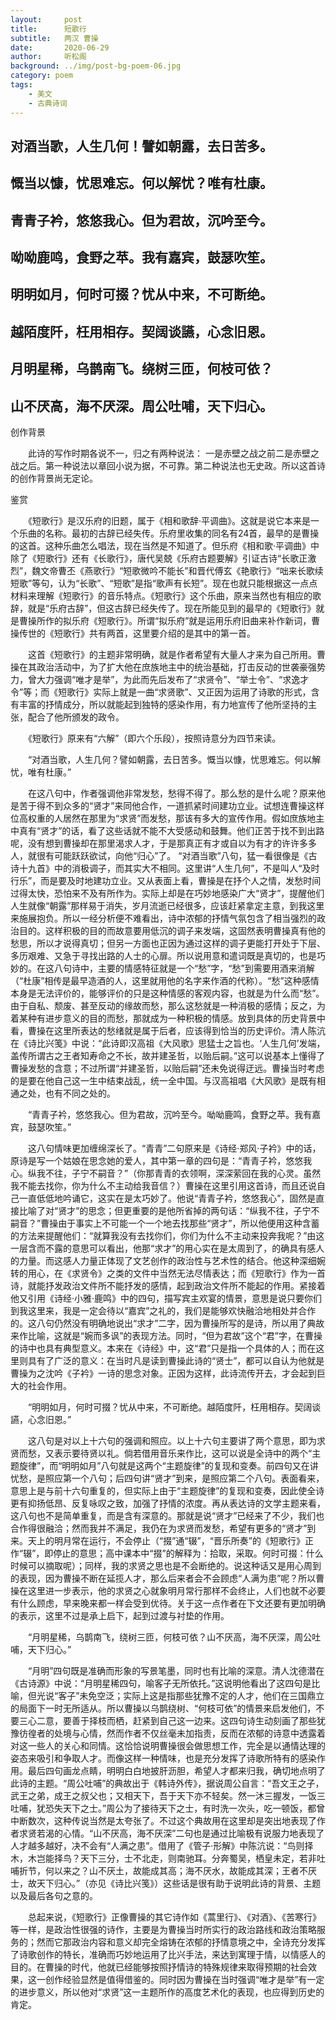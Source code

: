 ```yaml
---
layout:     post
title:      短歌行
subtitle:   两汉 曹操
date:       2020-06-29
author:     听松阁
background: ../img/post-bg-poem-06.jpg
category: poem
tags:
    - 美文
    - 古典诗词
---
```


## 对酒当歌，人生几何！譬如朝露，去日苦多。

## 慨当以慷，忧思难忘。何以解忧？唯有杜康。

## 青青子衿，悠悠我心。但为君故，沉吟至今。

## 呦呦鹿鸣，食野之苹。我有嘉宾，鼓瑟吹笙。

## 明明如月，何时可掇？忧从中来，不可断绝。

## 越陌度阡，枉用相存。契阔谈讌，心念旧恩。

## 月明星稀，乌鹊南飞。绕树三匝，何枝可依？

## 山不厌高，海不厌深。周公吐哺，天下归心。





创作背景



　　此诗的写作时期各说不一，归之有两种说法： 一是赤壁之战之前二是赤壁之战之后。第一种说法以章回小说为据，不可靠。第二种说法也无史政。所以这首诗的创作背景尚无定论。





鉴赏



　　《短歌行》是汉乐府的旧题，属于《相和歌辞·平调曲》。这就是说它本来是一个乐曲的名称。最初的古辞已经失传。乐府里收集的同名有24首，最早的是曹操的这首。这种乐曲怎么唱法，现在当然是不知道了。但乐府《相和歌·平调曲》中除了《短歌行》还有《长歌行》，唐代吴兢《乐府古题要解》引证古诗“长歌正激烈”，魏文帝曹丕《燕歌行》“短歌微吟不能长”和晋代傅玄《艳歌行》“咄来长歌续短歌”等句，认为“长歌”、“短歌”是指“歌声有长短”。现在也就只能根据这一点点材料来理解《短歌行》的音乐特点。《短歌行》这个乐曲，原来当然也有相应的歌辞，就是“乐府古辞”，但这古辞已经失传了。现在所能见到的最早的《短歌行》就是曹操所作的拟乐府《短歌行》。所谓“拟乐府”就是运用乐府旧曲来补作新词，曹操传世的《短歌行》共有两首，这里要介绍的是其中的第一首。



　　这首《短歌行》的主题非常明确，就是作者希望有大量人才来为自己所用。曹操在其政治活动中，为了扩大他在庶族地主中的统治基础，打击反动的世袭豪强势力，曾大力强调“唯才是举”，为此而先后发布了“求贤令”、“举士令”、“求逸才令”等；而《短歌行》实际上就是一曲“求贤歌”、又正因为运用了诗歌的形式，含有丰富的抒情成分，所以就能起到独特的感染作用，有力地宣传了他所坚持的主张，配合了他所颁发的政令。



　　《短歌行》原来有“六解”（即六个乐段），按照诗意分为四节来读。



　　“对酒当歌，人生几何？譬如朝露，去日苦多。慨当以慷，忧思难忘。何以解忧，唯有杜康。”



　　在这八句中，作者强调他非常发愁，愁得不得了。那么愁的是什么呢？原来他是苦于得不到众多的“贤才”来同他合作，一道抓紧时间建功立业。试想连曹操这样位高权重的人居然在那里为“求贤”而发愁，那该有多大的宣传作用。假如庶族地主中真有“贤才”的话，看了这些话就不能不大受感动和鼓舞。他们正苦于找不到出路呢，没有想到曹操却在那里渴求人才，于是那真正有才或自以为有才的许许多多人，就很有可能跃跃欲试，向他“归心”了。 “对酒当歌”八句，猛一看很像是《古诗十九首》中的消极调子，而其实大不相同。这里讲“人生几何”，不是叫人“及时行乐”，而是要及时地建功立业。又从表面上看，曹操是在抒个人之情，发愁时间过得太快，恐怕来不及有所作为。实际上却是在巧妙地感染广大“贤才”，提醒他们人生就像“朝露”那样易于消失，岁月流逝已经很多，应该赶紧拿定主意，到我这里来施展抱负。所以一经分析便不难看出，诗中浓郁的抒情气氛包含了相当强烈的政治目的。这样积极的目的而故意要用低沉的调子来发端，这固然表明曹操真有他的愁思，所以才说得真切；但另一方面也正因为通过这样的调子更能打开处于下层、多历艰难、又急于寻找出路的人士的心扉。所以说用意和遣词既是真切的，也是巧妙的。在这八句诗中，主要的情感特征就是一个“愁”字，“愁”到需要用酒来消解（“杜康”相传是最早造酒的人，这里就用他的名字来作酒的代称）。“愁”这种感情本身是无法评价的，能够评价的只是这种情感的客观内容，也就是为什么而“愁”。由于自私、颓废、甚至反动的缘故而愁，那么这愁就是一种消极的感情；反之，为着某种有进步意义的目的而愁，那就成为一种积极的情感。放到具体的历史背景中看，曹操在这里所表达的愁绪就是属于后者，应该得到恰当的历史评价。清人陈沆在《诗比兴笺》中说：“此诗即汉高祖《大风歌》思猛士之旨也。‘人生几何’发端，盖传所谓古之王者知寿命之不长，故并建圣哲，以贻后嗣。”这可以说基本上懂得了曹操发愁的含意；不过所谓“并建圣哲，以贻后嗣”还未免说得迂远。曹操当时考虑的是要在他自己这一生中结束战乱，统一全中国。与汉高祖唱《大风歌》是既有相通之处，也有不同之处的。



　　“青青子衿，悠悠我心。但为君故，沉吟至今。呦呦鹿鸣，食野之苹。我有嘉宾，鼓瑟吹笙。”



　　这八句情味更加缠绵深长了。“青青”二句原来是《诗经·郑风·子衿》中的话，原诗是写一个姑娘在思念她的爱人，其中第一章的四句是：“青青子衿，悠悠我心。纵我不往，子宁不嗣音？”（你那青青的衣领啊，深深萦回在我的心灵。虽然我不能去找你，你为什么不主动给我音信？）曹操在这里引用这首诗，而且还说自己一直低低地吟诵它，这实在是太巧妙了。他说“青青子衿，悠悠我心”，固然是直接比喻了对“贤才”的思念；但更重要的是他所省掉的两句话：“纵我不往，子宁不嗣音？”曹操由于事实上不可能一个一个地去找那些“贤才”，所以他便用这种含蓄的方法来提醒他们：“就算我没有去找你们，你们为什么不主动来投奔我呢？”由这一层含而不露的意思可以看出，他那“求才”的用心实在是太周到了，的确具有感人的力量。而这感人力量正体现了文艺创作的政治性与艺术性的结合。他这种深细婉转的用心，在《求贤令》之类的文件中当然无法尽情表达；而《短歌行》作为一首诗，就能抒发政治文件所不能抒发的感情，起到政治文件所不能起的作用。紧接着他又引用《诗经·小雅·鹿鸣》中的四句，描写宾主欢宴的情景，意思是说只要你们到我这里来，我是一定会待以“嘉宾”之礼的，我们是能够欢快融洽地相处并合作的。这八句仍然没有明确地说出“求才”二字，因为曹操所写的是诗，所以用了典故来作比喻，这就是“婉而多讽”的表现方法。同时，“但为君故”这个“君”字，在曹操的诗中也具有典型意义。本来在《诗经》中，这“君”只是指一个具体的人；而在这里则具有了广泛的意义：在当时凡是读到曹操此诗的“贤士”，都可以自认为他就是曹操为之沈吟《子衿》一诗的思念对象。正因为这样，此诗流传开去，才会起到巨大的社会作用。



　　“明明如月，何时可掇？忧从中来，不可断绝。越陌度阡，枉用相存。契阔谈讌，心念旧恩。”



　　这八句是对以上十六句的强调和照应。以上十六句主要讲了两个意思，即为求贤而愁，又表示要待贤以礼。倘若借用音乐来作比，这可以说是全诗中的两个“主题旋律”，而“明明如月”八句就是这两个“主题旋律”的复现和变奏。前四句又在讲忧愁，是照应第一个八句；后四句讲“贤才”到来，是照应第二个八句。表面看来，意思上是与前十六句重复的，但实际上由于“主题旋律”的复现和变奏，因此使全诗更有抑扬低昂、反复咏叹之致，加强了抒情的浓度。再从表达诗的文学主题来看，这八句也不是简单重复，而是含有深意的。那就是说“贤才”已经来了不少，我们也合作得很融洽；然而我并不满足，我仍在为求贤而发愁，希望有更多的“贤才”到来。天上的明月常在运行，不会停止（“掇”通“辍”，“晋乐所奏”的《短歌行》正作“辍”，即停止的意思；高中课本中“掇”的解释为：拾取，采取。何时可掇：什么时候可以摘取呢）；同样，我的求贤之思也是不会断绝的。说这种话又是用心周到的表现，因为曹操不断在延揽人才，那么后来者会不会顾虑“人满为患”呢？所以曹操在这里进一步表示，他的求贤之心就象明月常行那样不会终止，人们也就不必要有什么顾虑，早来晚来都一样会受到优待。关于这一点作者在下文还要有更加明确的表示，这里不过是承上启下，起到过渡与衬垫的作用。



　　“月明星稀，乌鹊南飞，绕树三匝，何枝可依？山不厌高，海不厌深，周公吐哺，天下归心。”



　　“月明”四句既是准确而形象的写景笔墨，同时也有比喻的深意。清人沈德潜在《古诗源》中说：“月明星稀四句，喻客子无所依托。”这说明他看出了这四句是比喻，但光说“客子”未免空泛；实际上这是指那些犹豫不定的人才，他们在三国鼎立的局面下一时无所适从。所以曹操以乌鹊绕树、“何枝可依”的情景来启发他们，不要三心二意，要善于择枝而栖，赶紧到自己这一边来。这四句诗生动刻画了那些犹豫彷徨者的处境与心情，然而作者不仅丝毫未加指责，反而在浓郁的诗意中透露着对这一些人的关心和同情。这恰恰说明曹操很会做思想工作，完全是以通情达理的姿态来吸引和争取人才。而像这样一种情味，也是充分发挥了诗歌所特有的感染作用。最后四句画龙点睛，明明白白地披肝沥胆，希望人才都来归我，确切地点明了此诗的主题。“周公吐哺”的典故出于《韩诗外传》，据说周公自言：“吾文王之子，武王之弟，成王之叔父也；又相天下，吾于天下亦不轻矣。然一沐三握发，一饭三吐哺，犹恐失天下之士。”周公为了接待天下之士，有时洗一次头，吃一顿饭，都曾中断数次，这种传说当然是太夸张了。不过这个典故用在这里却是突出地表现了作者求贤若渴的心情。“山不厌高，海不厌深”二句也是通过比喻极有说服力地表现了人才越多越好，决不会有“人满之患”。借用了《管子·形解》中陈沆说：“鸟则择木，木岂能择鸟？天下三分，士不北走，则南驰耳。分奔蜀吴，栖皇未定，若非吐哺折节，何以来之？山不厌土，故能成其高；海不厌水，故能成其深；王者不厌士，故天下归心。”（亦见《诗比兴笺》）这些话是很有助于说明此诗的背景、主题以及最后各句之意的。



　　总起来说，《短歌行》正像曹操的其它诗作如《蒿里行》、《对酒》、《苦寒行》等一样，是政治性很强的诗作，主要是为曹操当时所实行的政治路线和政治策略服务的；然而它那政治内容和意义却完全熔铸在浓郁的抒情意境之中，全诗充分发挥了诗歌创作的特长，准确而巧妙地运用了比兴手法，来达到寓理于情，以情感人的目的。在曹操的时代，他就已经能够按照抒情诗的特殊规律来取得预期的社会效果，这一创作经验显然是值得借鉴的。同时因为曹操在当时强调“唯才是举”有一定的进步意义，所以他对“求贤”这一主题所作的高度艺术化的表现，也应得到历史的肯定。
